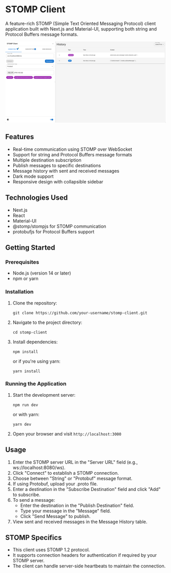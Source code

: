 # STOMP Client

A feature-rich STOMP (Simple Text Oriented Messaging Protocol) client application built with Next.js and Material-UI, supporting both string and Protocol Buffers message formats.

![img.png](img.png)

## Features

- Real-time communication using STOMP over WebSocket
- Support for string and Protocol Buffers message formats
- Multiple destination subscription
- Publish messages to specific destinations
- Message history with sent and received messages
- Dark mode support
- Responsive design with collapsible sidebar

## Technologies Used

- Next.js
- React
- Material-UI
- @stomp/stompjs for STOMP communication
- protobufjs for Protocol Buffers support

## Getting Started

### Prerequisites

- Node.js (version 14 or later)
- npm or yarn

### Installation

1. Clone the repository:
   ```
   git clone https://github.com/your-username/stomp-client.git
   ```

2. Navigate to the project directory:
   ```
   cd stomp-client
   ```

3. Install dependencies:
   ```
   npm install
   ```
   or if you're using yarn:
   ```
   yarn install
   ```

### Running the Application

1. Start the development server:
   ```
   npm run dev
   ```
   or with yarn:
   ```
   yarn dev
   ```

2. Open your browser and visit `http://localhost:3000`

## Usage

1. Enter the STOMP server URL in the "Server URL" field (e.g., ws://localhost:8080/ws).
2. Click "Connect" to establish a STOMP connection.
3. Choose between "String" or "Protobuf" message format.
4. If using Protobuf, upload your .proto file.
5. Enter a destination in the "Subscribe Destination" field and click "Add" to subscribe.
6. To send a message:
    - Enter the destination in the "Publish Destination" field.
    - Type your message in the "Message" field.
    - Click "Send Message" to publish.
7. View sent and received messages in the Message History table.

## STOMP Specifics

- This client uses STOMP 1.2 protocol.
- It supports connection headers for authentication if required by your STOMP server.
- The client can handle server-side heartbeats to maintain the connection.
